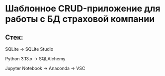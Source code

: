 <h1>Шаблонное CRUD-приложение для работы с БД страховой компании</h1>
<h2>Стек:</h2>
<p>SQLite -> SQLite Studio</p>
<p>Python 3.13.x -> SQLAlchemy</p>
<p>Jupyter Notebook -> Anaconda -> VSC</p>
